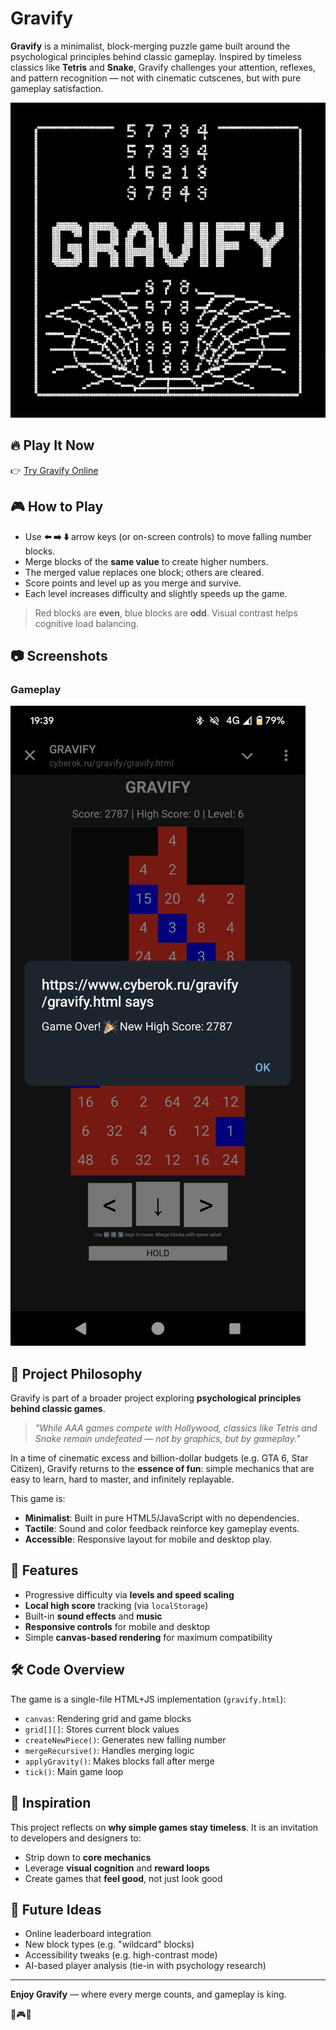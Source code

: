 # Gravify

**Gravify** is a minimalist, block-merging puzzle game built around the psychological principles behind classic gameplay. Inspired by timeless classics like **Tetris** and **Snake**, Gravify challenges your attention, reflexes, and pattern recognition — not with cinematic cutscenes, but with pure gameplay satisfaction.

![Gravify Splash](gravify-1.png)

## 🔥 Play It Now
👉 [Try Gravify Online](https://www.cyberok.ru/gravify/gravify.html)

## 🎮 How to Play

- Use **⬅️ ➡️ ⬇️** arrow keys (or on-screen controls) to move falling number blocks.
- Merge blocks of the **same value** to create higher numbers.
- The merged value replaces one block; others are cleared.
- Score points and level up as you merge and survive.
- Each level increases difficulty and slightly speeds up the game.

> Red blocks are **even**, blue blocks are **odd**. Visual contrast helps cognitive load balancing.

## 📷 Screenshots

### Gameplay
![Gameplay](gvfyscreen.jpg)

## 🧠 Project Philosophy

Gravify is part of a broader project exploring **psychological principles behind classic games**.

> *"While AAA games compete with Hollywood, classics like Tetris and Snake remain undefeated — not by graphics, but by gameplay."*

In a time of cinematic excess and billion-dollar budgets (e.g. GTA 6, Star Citizen), Gravify returns to the **essence of fun**: simple mechanics that are easy to learn, hard to master, and infinitely replayable.

This game is:
- **Minimalist**: Built in pure HTML5/JavaScript with no dependencies.
- **Tactile**: Sound and color feedback reinforce key gameplay events.
- **Accessible**: Responsive layout for mobile and desktop play.

## 🧩 Features

- Progressive difficulty via **levels and speed scaling**
- **Local high score** tracking (via `localStorage`)
- Built-in **sound effects** and **music**
- **Responsive controls** for mobile and desktop
- Simple **canvas-based rendering** for maximum compatibility

## 🛠️ Code Overview

The game is a single-file HTML+JS implementation (`gravify.html`):
- `canvas`: Rendering grid and game blocks
- `grid[][]`: Stores current block values
- `createNewPiece()`: Generates new falling number
- `mergeRecursive()`: Handles merging logic
- `applyGravity()`: Makes blocks fall after merge
- `tick()`: Main game loop

## 🧠 Inspiration

This project reflects on **why simple games stay timeless**. It is an invitation to developers and designers to:
- Strip down to **core mechanics**
- Leverage **visual cognition** and **reward loops**
- Create games that **feel good**, not just look good

## 🚀 Future Ideas

- Online leaderboard integration
- New block types (e.g. "wildcard" blocks)
- Accessibility tweaks (e.g. high-contrast mode)
- AI-based player analysis (tie-in with psychology research)

---

**Enjoy Gravify** — where every merge counts, and gameplay is king.

🧠🎮🧩
